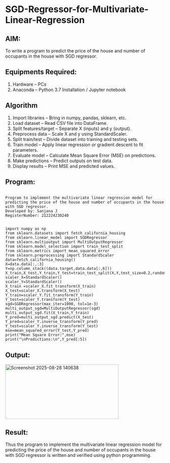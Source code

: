 # SGD-Regressor-for-Multivariate-Linear-Regression

## AIM:
To write a program to predict the price of the house and number of occupants in the house with SGD regressor.

## Equipments Required:
1. Hardware – PCs
2. Anaconda – Python 3.7 Installation / Jupyter notebook

## Algorithm


1. Import libraries – Bring in numpy, pandas, sklearn, etc.
2. Load dataset – Read CSV file into DataFrame.
3. Split features/target – Separate X (inputs) and y (output).
4. Preprocess data – Scale X and y using StandardScaler.
5. Split train/test – Divide dataset into training and testing sets.
6. Train model – Apply linear regression or gradient descent to fit parameters.
7. Evaluate model – Calculate Mean Square Error (MSE) on predictions.
8. Make predictions – Predict outputs on test data.
9. Display results – Print MSE and predicted values.
 

## Program:
```

Program to implement the multivariate linear regression model for predicting the price of the house and number of occupants in the house with SGD regressor.
Developed by: Sanjana J
RegisterNumber: 212224230240


import numpy as np
from sklearn.datasets import fetch_california_housing
from sklearn.linear_model import SGDRegressor
from sklearn.multioutput import MultiOutputRegressor
from sklearn.model_selection import train_test_split
from sklearn.metrics import mean_squared_error
from sklearn.preprocessing import StandardScaler
data=fetch_california_housing()
X=data.data[:,:3]
Y=np.column_stack((data.target,data.data[:,6]))
X_train,X_test,Y_train,Y_test=train_test_split(X,Y,test_size=0.2,random_state=42)
scaler_X=StandardScaler()
scaler_Y=StandardScaler()
X_train =scaler_X.fit_transform(X_train)
X_test=scaler_X.transform(X_test)
Y_train=scaler_Y.fit_transform(Y_train)
Y_test=scaler_Y.transform(Y_test)
sgd=SGDRegressor(max_iter=1000, tol=1e-3)
multi_output_sgd=MultiOutputRegressor(sgd)
multi_output_sgd.fit(X_train,Y_train)
Y_pred=multi_output_sgd.predict(X_test)
Y_pred=scaler_Y.inverse_transform(Y_pred)
Y_test=scaler_Y.inverse_transform(Y_test)
mse=mean_squared_error(Y_test,Y_pred)
print("Mean Square Error:",mse)
print("\nPredictions:\n",Y_pred[:5])

```

## Output:

<img width="358" height="173" alt="Screenshot 2025-08-28 140638" src="https://github.com/user-attachments/assets/9a7da93f-8c34-4bf2-a7d5-841aab3ab6bd" />

## Result:
Thus the program to implement the multivariate linear regression model for predicting the price of the house and number of occupants in the house with SGD regressor is written and verified using python programming.
